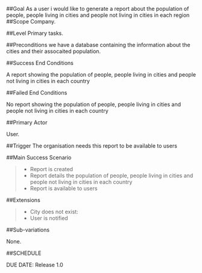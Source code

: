 
##Goal
As a user i would like to generate a report about the population of people, people living in cities and people not living in cities in each region
##Scope
Company.

##Level
Primary tasks.

##Preconditions
we have a database containing the information about the cities and their assocaited population.


##Success End Conditions

A report showing the population of people, people living in cities and people not living in cities in each country

##Failed End Conditions

No report showing the population of people, people living in cities and people not living in cities in each country

##Primary Actor

User.

##Trigger
The organisation needs this report to be available to users

##Main Success Scenario

>- Report is created
>- Report details the population of people, people living in cities and people not living in cities in each country
>- Report is available to users

##Extensions

>- City does not exist:
>- User is notified

##Sub-variations

None.

##SCHEDULE

DUE DATE: Release 1.0
